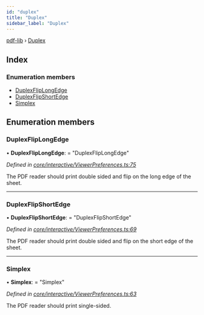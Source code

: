 ```yaml
---
id: "duplex"
title: "Duplex"
sidebar_label: "Duplex"
---
```


[pdf-lib](../index.md) › [Duplex](duplex.md)

## Index

### Enumeration members

* [DuplexFlipLongEdge](duplex.md#duplexfliplongedge)
* [DuplexFlipShortEdge](duplex.md#duplexflipshortedge)
* [Simplex](duplex.md#simplex)

## Enumeration members

###  DuplexFlipLongEdge

• **DuplexFlipLongEdge**: = "DuplexFlipLongEdge"

*Defined in [core/interactive/ViewerPreferences.ts:75](https://github.com/Hopding/pdf-lib/blob/e10290a/src/core/interactive/ViewerPreferences.ts#L75)*

The PDF reader should print double sided and flip on the long edge of the
sheet.

___

###  DuplexFlipShortEdge

• **DuplexFlipShortEdge**: = "DuplexFlipShortEdge"

*Defined in [core/interactive/ViewerPreferences.ts:69](https://github.com/Hopding/pdf-lib/blob/e10290a/src/core/interactive/ViewerPreferences.ts#L69)*

The PDF reader should print double sided and flip on the short edge of the
sheet.

___

###  Simplex

• **Simplex**: = "Simplex"

*Defined in [core/interactive/ViewerPreferences.ts:63](https://github.com/Hopding/pdf-lib/blob/e10290a/src/core/interactive/ViewerPreferences.ts#L63)*

The PDF reader should print single-sided.
